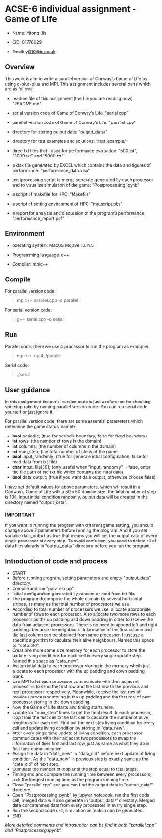 # ACSE-6 individual assignment - Game of Life

* Name: Yitong Jin

* CID: 01776029

* Email: yj319@ic.ac.uk

## Overview

This work is aim to write a parallel version of Conway’s Game of Life by using c-plus-plus and MPI. This assignment includes several parts which are as follows:

* readme file of this assignment (the file you are reading now): "README.md"

* serial version code of Game of Conway’s Life: "serial.cpp"

* parallel version code of Game of Conway’s Life: "parallel.cpp"

* directory for storing output data: "output_data/"

* directory for test examples and solutions: "test_example/"

* three txt files that I used for performance evaluation: "500.txt", "3000.txt" and "5000.txt" 

* a xlsx file generated by EXCEL which contains the data and figures of performance: "performance_data.xlsx"

* postprocessing script to merge separate generated by each processor and to visualize simulation of the game: "Postprocessing.ipynb"

* a script of makefile for HPC: "Makefile"

* a script of setting environment of HPC: "my_script.pbs"

* a report for analysis and discussion of the program’s performance: "performance_report.pdf"

## Environment

* operating system: MacOS Mojave 10.14.5

* Programming language: c++

* Compiler: mpic++

## Compile

For parallel version code:
> mpic++ parallel.cpp -o parallel

For serial version code:
> g++ serial.cpp -o serial

## Run

Parallel code: (here we use 4 processor to run the program as example)
> mpirun -np 4 ./parallel

Serial code:
> ./serial

## User guidance

In this assignment the serial version code is just a reference for checking speedup ratio by running parallel version code. You can run serial code yourself or just ignore it.

For parallel version code, there are some essential parameters which determine the game status, namely:
* **bool** periodic; (true for periodic boundary, false for fixed boundary)
* **int** rows; (the number of rows in the domain)
* **int** columns; (the number of columns in the domain)
* **int** num_step; (the total number of steps of the game)
* **bool** input_randomly; (true for generate intial configuration, false for read data from txt file)
* **char** input_file[30]; (only useful when "input_randomly" = false, enter the file path of the txt file which contains the inital data)
* **bool** data_output; (true if you want data output, otherwise choose false)

I have set default values for above parameters, which will result in a Conway’s Game of Life with a 50 x 50 domain size, the total number of step is 100, input initial condition randomly, output data will be created in the directory named "output_data". 

### **IMPORTANT**
If you want to running the program with different game setting, you should change above 7 parameters before running the program. And if you set variable data_output as true that means you will get the output data of every single processor at every step. To avoid confusion, you need to delete all of data files already in "output_data/" directory before you run the program.

## Introduction of code and process

* START
* Before running program, setting parameters and empty "output_data" directory.
* Compile and run "parallel.cpp".
* Initial configuration generated by random or read from txt file.
* The program decompose the whole domain by several horizontal stripes, as many as the total number of processors we use.
* According to total number of processors we use, allocate appropriate number of rows to each processor. Also allocate two more rows to each processor as the up padding and down padding in order to receive the data from adjacent processors. There is no need to append left and right paddings because the neighbours' information of the first column and the last column can be obtained from same processor. I just use a specific algorithm to caculate their alive neighbours. Named this space as "data_old".
* Creat one more same size memory for each processor to store the update living conditions for each cell in every single update step. Named this space as "data_new".
* Assign intial data to each processor storing in the memory whcih just allocate to each processor with the up padding and down padding blank.
* Use MPI to let each processor communicate with their adjacent processors to send the first row and the last row to the previous and next processors respectively. Meanwhile, receive the last row of previous processor storing in the up padding and the first row of next processor storing in the down padding.
* Now the Game of Life starts and timing starts here.
* Update for "num_step" times to get the final result. In each processor, loop from the first cell to the last cell to caculate the number of alive neighbors for each cell. Find out the next step living condition for every cell and update living condition by storing in "data_new".
* After every single time update of living condition, each processor communicates with their adjacent two processors to swap the information of thier first and last row, just as same as what they do in first time communication.
* Assign the data in "data_new" to "data_old" before next update of living condition. As the "data_new" in previous step is exactly same as the "data_old" of next step.
* Cumulate the number of loop until the step equal to total steps.
* Timing end and compare the running time between every processors, pick the longest running time as the program running time.
* Close "parallel.cpp" and you can find the output data in "output_data/" directory.
* Open "Postprocessing.ipynb" by jupyter notebook, run the first code cell, merged data will also generate in "output_data/" directory. Merged data concatenates data from every processors in every single step.
* Run the second code cell, simulation animation can be generated.
* END

*More detailed comments and introduction can be find in both "parallel.cpp" and "Postprocessing.ipynb".*







